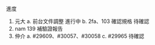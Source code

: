 進度

1. 元大 
   a. 前台文件調整 進行中
   b. 2fa、103 確認規格 待確認
2. nam 139 補驗證報告
2. 仲介
   a. #29609、#30057、#30058
   c. #29965 待確認
